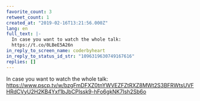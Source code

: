 ```yaml
---
favorite_count: 3
retweet_count: 1
created_at: "2019-02-16T13:21:56.000Z"
lang: en
full_text: |-
  In case you want to watch the whole talk: 
  https://t.co/0LBeE5A26n
in_reply_to_screen_name: coderbyheart
in_reply_to_status_id_str: "1096319630749167616"
replies: []
---
```


In case you want to watch the whole talk:
<https://www.pscp.tv/w/bzgFmDFXZ0tnYWVEZFZtRXZ8MWt2S3BFRWtsUVFHRdCVyU2H2KB4Yxf1bJbCPIssk9-hFo6gkNK7Ish2Sb6o>

